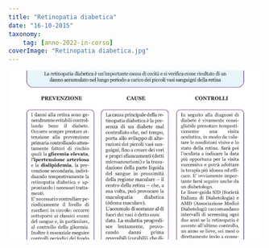 ```yaml
---
title: "Retinopatia diabetica"
date: "16-10-2015"
taxonomy: 
    tag: [anno-2022-in-corso]
coverImage: "Retinopatia diabetica.jpg"
---
```


![Retinopatia diabetica](images/Retinopatia%20diabetica.jpg)
